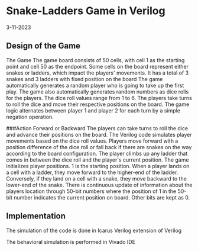 
# Snake-Ladders Game in Verilog

3-11-2023

## Design of the Game
The Game
The game board consists of 50 cells, with cell 1 as the starting point and cell 50 as the endpoint. Some cells on the board represent either snakes or ladders, which impact the players' movements.
It has a total of 3 snakes and 3 ladders with fixed position on the board 
The game automatically generates a random player who is going to take up the first play.
The game also automatically generates random numbers as dice rolls for the players. The dice roll values range from 1 to 6. The players take turns to roll the dice and move their respective positions on the board. The game logic alternates between player 1 and player 2 for each turn by a simple negation operation.

###Action Forward or Backward
The players can take turns to roll the dice and advance their positions on the board. The Verilog code simulates player movements based on the dice roll values. Players move forward with a position difference of the dice roll or fall back if there are snakes on the way according to the board configuration. The player climbs up any ladder that comes in between the dice roll and the player's current position.
The game initializes player positions. 1 is the starting position.
When a player lands on a cell with a ladder, they move forward to the higher-end of the ladder. Conversely, if they land on a cell with a snake, they move backward to the lower-end of the snake.
There is continuous update of information about the players location through 50-bit numbers where the position of 1 in the 50-bit number indicates the current position on board. Other bits are kept as 0.

## Implementation
The simulation of the code is done in Icarus Verilog extension of Verilog

The behavioral simulation is performed in Vivado IDE




